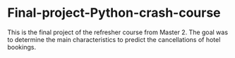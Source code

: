 # Final-project-Python-crash-course
This is the final project of the refresher course from Master 2.
The goal was to determine the main characteristics to predict the cancellations of hotel bookings.
